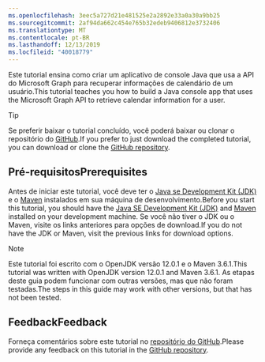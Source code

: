 ```yaml
---
ms.openlocfilehash: 3eec5a727d21e481525e2a2892e33a0a30a9bb25
ms.sourcegitcommit: 2af94da662c454e765b32edeb9406812e3732406
ms.translationtype: MT
ms.contentlocale: pt-BR
ms.lasthandoff: 12/13/2019
ms.locfileid: "40018779"
---
```

<!-- markdownlint-disable MD002 MD041 -->

<span data-ttu-id="c2dd9-101">Este tutorial ensina como criar um aplicativo de console Java que usa a API do Microsoft Graph para recuperar informações de calendário de um usuário.</span><span class="sxs-lookup"><span data-stu-id="c2dd9-101">This tutorial teaches you how to build a Java console app that uses the Microsoft Graph API to retrieve calendar information for a user.</span></span>

> [!TIP]
> <span data-ttu-id="c2dd9-102">Se preferir baixar o tutorial concluído, você poderá baixar ou clonar o repositório do [GitHub](https://github.com/microsoftgraph/msgraph-training-java).</span><span class="sxs-lookup"><span data-stu-id="c2dd9-102">If you prefer to just download the completed tutorial, you can download or clone the [GitHub repository](https://github.com/microsoftgraph/msgraph-training-java).</span></span>

## <a name="prerequisites"></a><span data-ttu-id="c2dd9-103">Pré-requisitos</span><span class="sxs-lookup"><span data-stu-id="c2dd9-103">Prerequisites</span></span>

<span data-ttu-id="c2dd9-104">Antes de iniciar este tutorial, você deve ter o [Java se Development Kit (JDK)](https://java.com/en/download/faq/develop.xml) e o [Maven](https://maven.apache.org/) instalados em sua máquina de desenvolvimento.</span><span class="sxs-lookup"><span data-stu-id="c2dd9-104">Before you start this tutorial, you should have the [Java SE Development Kit (JDK)](https://java.com/en/download/faq/develop.xml) and [Maven](https://maven.apache.org/) installed on your development machine.</span></span> <span data-ttu-id="c2dd9-105">Se você não tiver o JDK ou o Maven, visite os links anteriores para opções de download.</span><span class="sxs-lookup"><span data-stu-id="c2dd9-105">If you do not have the JDK or Maven, visit the previous links for download options.</span></span>

> [!NOTE]
> <span data-ttu-id="c2dd9-106">Este tutorial foi escrito com o OpenJDK versão 12.0.1 e o Maven 3.6.1.</span><span class="sxs-lookup"><span data-stu-id="c2dd9-106">This tutorial was written with OpenJDK version 12.0.1 and Maven 3.6.1.</span></span> <span data-ttu-id="c2dd9-107">As etapas deste guia podem funcionar com outras versões, mas que não foram testadas.</span><span class="sxs-lookup"><span data-stu-id="c2dd9-107">The steps in this guide may work with other versions, but that has not been tested.</span></span>

## <a name="feedback"></a><span data-ttu-id="c2dd9-108">Feedback</span><span class="sxs-lookup"><span data-stu-id="c2dd9-108">Feedback</span></span>

<span data-ttu-id="c2dd9-109">Forneça comentários sobre este tutorial no [repositório do GitHub](https://github.com/microsoftgraph/msgraph-training-java).</span><span class="sxs-lookup"><span data-stu-id="c2dd9-109">Please provide any feedback on this tutorial in the [GitHub repository](https://github.com/microsoftgraph/msgraph-training-java).</span></span>
